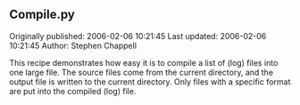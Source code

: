 ## Compile.py

Originally published: 2006-02-06 10:21:45
Last updated: 2006-02-06 10:21:45
Author: Stephen Chappell

This recipe demonstrates how easy it is to compile a list of (log) files into one large file. The source files come from the current directory, and the output file is written to the current directory. Only files with a specific format are put into the compiled (log) file.